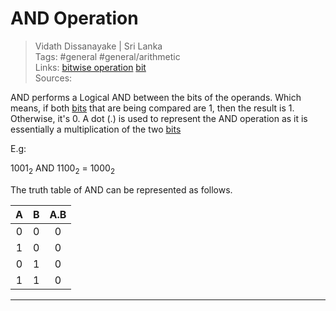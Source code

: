 # AND Operation

> Vidath Dissanayake | Sri Lanka  
> Tags: #general #general/arithmetic  
> Links: [bitwise operation](bitwise%20operation.md) [bit](../../../network/reference%20models/OSI%20Model/PDU/bit.md)  
> Sources:  

AND performs a Logical AND between the bits of the operands. Which means, if both [bits](../../../network/reference%20models/OSI%20Model/PDU/bit.md) that are being compared are 1, then the result is 1. Otherwise, it's 0. A dot (.) is used to represent the AND operation as it is essentially a multiplication of the two [bits](../../../network/reference%20models/OSI%20Model/PDU/bit.md)

E.g:

$1001_2$ AND $1100_2$ = $1000_2$

The truth table of AND can be represented as follows.

|  A  |  B  | A.B |
|:---:|:---:|:---:|
|  0  |  0  |  0  |
|  1  |  0  |  0  |
|  0  |  1  |  0  |
|  1  |  1  |  0  |

---
